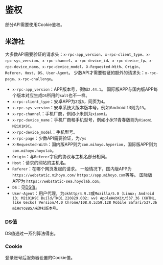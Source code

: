 # 鉴权

部分API需要使用Cookie鉴权。

## 米游社

大多数API需要验证的请求头：`x-rpc-app_version`、`x-rpc-client_type`、`x-rpc-sys_version`、`x-rpc-channel`、`x-rpc-device_id`、`x-rpc-device_fp`、`x-rpc-device_name`、`x-rpc-device_model`、`X-Requested-With`、`Origin`、`Referer`、`Host`、`DS`、`User-Agent`。
少数API才需要验证的额外的请求头：`x-rpc-page`、`x-rpc-challenge`。

- `x-rpc-app_version`：APP版本号，例如`2.44.1`。
国际版APP与国内版APP每个版本对应生成`DS`所用的`salt`也不一样。
- `x-rpc-client_type`：安卓APP为`2`或`5`，网页为`4`。
- `x-rpc-sys_version`：安卓系统大版本版本号，例如Android 13则为`13`。
- `x-rpc-channel`：手机厂商，例如小米则为`xiaomi`。
- `x-rpc-device_name`：手机厂商和手机型号，例如小米11青春版则为`Xiaomi M2101K9C`。
- `x-rpc-device_model`：手机型号。
- `x-rpc-page`：少数API需要验证，为`/ys`
- `X-Requested-With`：国内版APP则为`com.mihoyo.hyperion`，国际版APP则为`com.mihoyo.hoyolab`。
- `Origin`：与`Referer`字段的协议与主机名部分相同。
- `Host`：请求的网站的主机名。
- `Referer`：在哪个网页发起的请求。
一般情况下，国内版APP为
`https://webstatic.mihoyo.com/`
`https://app.mihoyo.com`等等。
国际版APP为
`https://webstatic-sea.hoyolab.com`。
- `DS`：见[DS值](#ds值)。
- `User-Agent`：用户代理，为`okhttp/4.9.3`或`Mozilla/5.0 (Linux; Android 13; M2101K9C Build/TKQ1.220829.002; wv) AppleWebKit/537.36 (KHTML, like Gecko) Version/4.0 Chrome/108.0.5359.128 Mobile Safari/537.36 miHoYoBBS/米游社版本号`。

### DS值

DS值通过一系列算法得出。

<!--大致步骤如下（伪代码）：

```
salt = APP版本所用的salt
timestamp = 当前Unix时间戳

if 是国服或渠道服 {
  random = 随机整数(100001, 200000)
}
else if 是国际服 {
  random = 随机6位字母()
}

if 要发送的请求 是 POST请求 则 {
  body = 转为JSON字符串(请求发送的数据)
}
else if 要发送的请求 是 GET请求 则 {
  query = '&'
  for k, v in 请求发送的数据 {
    query += k + "=" + v + "&"
  }
}
else {
  body = 空
  query = 空
}

if 是国服或渠道服 {
  to_be_encrypted = "salt=" + salt + "&t=" + time + "&r=" + random + "&b=" + body + "&q=" + query
  ds = 16位MD5加密(to_be_encrypted) // 小写
}
else if 是国际服 {
  to_be_encrypted = "salt=" + salt + "&t=" + time + "&r=" + random
  ds = 16位MD5加密(to_be_encrypted) // 小写
}

最终在请求头部的DS字段的内容 = timestamp + "," + random + "," + ds

``` 
-->

### Cookie

登录账号后服务器设置的Cookie值。

